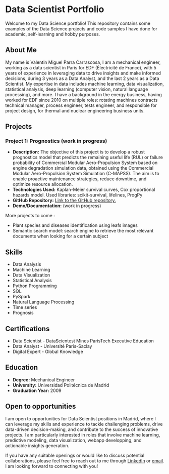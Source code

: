 # Data Scientist Portfolio

Welcome to my Data Science portfolio! This repository contains some examples of the Data Science projects and code samples I have done for academic, self-learning and hobby purposes. 

## About Me

My name is Valentin Miguel Parra Carrascosa, I am a mechanical engineer, working as a data scientist in Paris for EDF (Électricité de France), with 5 years of experience in leveraging data to drive insights and make informed decisions, during 3 years as a Data Analyst, and the last 2 years as a Data Scientist. My expertise in data includes machine learning, data visualization, statistical analysis, deep learning (computer vision, natural language processing), and more. 
I have a background in the energy business, having worked for EDF since 2010 on multiple roles: rotating machines contracts technical manager, process engineer, tests engineer, and responsible for project design, for thermal and nuclear engineering business units.

## Projects

### Project 1: Prognostics (work in progress)

- **Description:** The objective of this project is to develop a robust prognostics model that predicts the remaining useful life (RUL) or failure probability of Commercial Modular Aero-Propulsion System based on engine degradation simulation data, obtained using the Commercial Modular Aero-Propulsion System Simulation (C-MAPSS). The aim is to enable proactive maintenance strategies, reduce downtime, and optimize resource allocation.
- **Technologies Used:** Kaplan-Meier survival curves, Cox proportional hazards model. Used libraries: scikit-survival, lifelines, ProgPy 
- **GitHub Repository:** [Link to the GitHub repository.](https://github.com/valenparra/prognostics)
- **Demo/Documentation:** (work in progress)

More projects to come : 
- Plant species and diseases identification using leafs images
- Semantic search model: search engine to retrieve the most relevant documents when looking for a certain subject

## Skills

- Data Analysis
- Machine Learning
- Data Visualization
- Statistical Analysis
- Python Programming
- SQL
- PySpark
- Natural Language Processing
- Time series
- Prognosis

## Certifications

- Data Scientist - DataScientest Mines ParisTech Executive Education
- Data Analyst - Université Paris-Saclay
- Digital Expert - Global Knowledge

## Education

- **Degree:** Mechanical Engineer
- **University:** Universidad Politécnica de Madrid
- **Graduation Year:** 2009

## Open to opportunities

I am open to opportunities for Data Scientist positions in Madrid, where I can leverage my skills and experience to tackle challenging problems, drive data-driven decision-making, and contribute to the success of innovative projects. I am particularly interested in roles that involve machine learning, predictive modeling, data visualization, webapp developping, and actionable insights generation.

If you have any suitable openings or would like to discuss potential collaborations, please feel free to reach out to me through [LinkedIn](https://www.linkedin.com/in/valentin-miguel-p-b529a617/?locale=en_US) or [email](valenparra@yahoo.es). I am looking forward to connecting with you!
